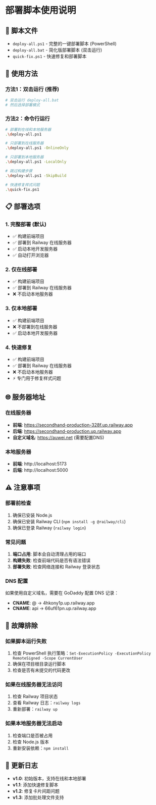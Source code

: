# 部署脚本使用说明

## 📁 脚本文件

- `deploy-all.ps1` - 完整的一键部署脚本 (PowerShell)
- `deploy-all.bat` - 简化版部署脚本 (双击运行)
- `quick-fix.ps1` - 快速修复和部署脚本

## 🚀 使用方法

### 方法1：双击运行 (推荐)
```bash
# 双击运行 deploy-all.bat
# 然后选择部署模式
```

### 方法2：命令行运行
```bash
# 部署到在线和本地服务器
.\deploy-all.ps1

# 只部署到在线服务器
.\deploy-all.ps1 -OnlineOnly

# 只部署到本地服务器
.\deploy-all.ps1 -LocalOnly

# 跳过构建步骤
.\deploy-all.ps1 -SkipBuild

# 快速修复样式问题
.\quick-fix.ps1
```

## 📋 部署选项

### 1. 完整部署 (默认)
- ✅ 构建前端项目
- ✅ 部署到 Railway 在线服务器
- ✅ 启动本地开发服务器
- ✅ 自动打开浏览器

### 2. 仅在线部署
- ✅ 构建前端项目
- ✅ 部署到 Railway 在线服务器
- ❌ 不启动本地服务器

### 3. 仅本地部署
- ✅ 构建前端项目
- ❌ 不部署到在线服务器
- ✅ 启动本地开发服务器

### 4. 快速修复
- ✅ 构建前端项目
- ✅ 部署到 Railway 在线服务器
- ❌ 不启动本地服务器
- ⚡ 专门用于修复样式问题

## 🌐 服务器地址

### 在线服务器
- **前端**: https://secondhand-production-328f.up.railway.app
- **后端**: https://secondhand-production.up.railway.app
- **自定义域名**: https://auwei.net (需要配置DNS)

### 本地服务器
- **前端**: http://localhost:5173
- **后端**: http://localhost:5000

## ⚠️ 注意事项

### 部署前检查
1. 确保已安装 Node.js
2. 确保已安装 Railway CLI (`npm install -g @railway/cli`)
3. 确保已登录 Railway (`railway login`)

### 常见问题
1. **端口占用**: 脚本会自动清理占用的端口
2. **构建失败**: 检查前端代码是否有语法错误
3. **部署失败**: 检查网络连接和 Railway 登录状态

### DNS 配置
如果使用自定义域名，需要在 GoDaddy 配置 DNS 记录：
- **CNAME**: @ → 4hkony1p.up.railway.app
- **CNAME**: api → 66uf61pn.up.railway.app

## 🔧 故障排除

### 如果脚本运行失败
1. 检查 PowerShell 执行策略：`Set-ExecutionPolicy -ExecutionPolicy RemoteSigned -Scope CurrentUser`
2. 确保在项目根目录运行脚本
3. 检查是否有未提交的代码更改

### 如果在线服务器无法访问
1. 检查 Railway 项目状态
2. 查看 Railway 日志：`railway logs`
3. 重新部署：`railway up`

### 如果本地服务器无法启动
1. 检查端口是否被占用
2. 检查 Node.js 版本
3. 重新安装依赖：`npm install`

## 📝 更新日志

- **v1.0**: 初始版本，支持在线和本地部署
- **v1.1**: 添加快速修复脚本
- **v1.2**: 修复卡片间距问题
- **v1.3**: 添加批处理文件支持
